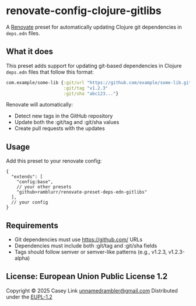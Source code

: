 # renovate-config-clojure-gitlibs

A [Renovate](https://github.com/renovatebot/renovate) preset for automatically updating Clojure git dependencies in `deps.edn` files.

## What it does

This preset adds support for updating git-based dependencies in Clojure `deps.edn` files that follow this format:

```clojure
com.example/some-lib {:git/url "https://github.com/example/some-lib.git"
                      :git/tag "v1.2.3"
                      :git/sha "abc123..."}
```

Renovate will automatically:

- Detect new tags in the GitHub repository
- Update both the :git/tag and :git/sha values
- Create pull requests with the updates

## Usage

Add this preset to your renovate config:

```json5
{
  "extends": [
    "config:base",
    // your other presets
    "github>ramblurr/renovate-preset-deps-edn-gitlibs"
  ],
  // your config
}
```


## Requirements

- Git dependencies must use https://github.com/ URLs
- Dependencies must include both :git/tag and :git/sha fields
- Tags should follow semver or semver-like patterns (e.g., v1.2.3, v1.2.3-alpha)

## License: European Union Public License 1.2

Copyright © 2025 Casey Link <unnamedrambler@gmail.com>
Distributed under the [EUPL-1.2](https://spdx.org/licenses/EUPL-1.2.html)
